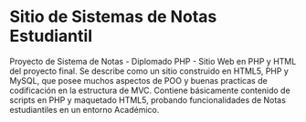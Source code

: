# Sitio de Sistemas de Notas Estudiantil
Proyecto de Sistema de Notas - Diplomado PHP - Sitio Web en PHP y HTML del proyecto final. Se describe como un sitio construido en HTML5, PHP y MySQL, que posee muchos aspectos de POO y buenas practicas de codificación en la estructura de MVC. Contiene básicamente contenido de scripts en PHP y maquetado HTML5, probando funcionalidades de Notas estudiantiles en un entorno Académico.
